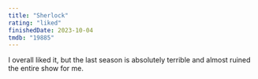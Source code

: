 ```yaml
---
title: "Sherlock"
rating: "liked"
finishedDate: 2023-10-04
tmdb: "19885"
---
```


I overall liked it, but the last season is absolutely terrible and almost ruined the entire show for me.
